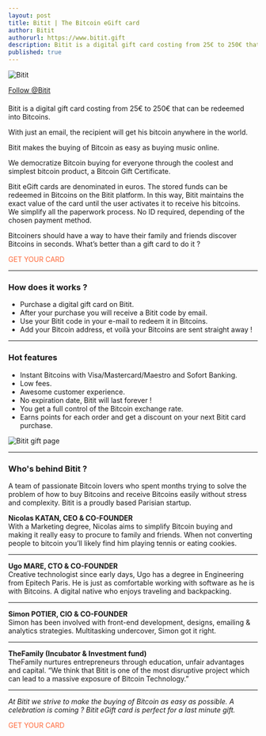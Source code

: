 ```yaml
---
layout: post
title: Bitit | The Bitcoin eGift card
author: Bitit
authorurl: https://www.bitit.gift
description: Bitit is a digital gift card costing from 25€ to 250€ that can be redeemed into Bitcoins
published: true
---
```


<img src="/images/bitit-homepage.jpg" alt="Bitit" align="center">

<p style="margin-bottom: 20px;"><a class="social-link" href="https://twitter.com/bitit_gift" class="twitter-follow-button" data-show-count="false" data-size="large">Follow @Bitit</a></p>

<p>
  Bitit is a digital gift card costing from 25€ to 250€ that can be redeemed into Bitcoins.<br>

  With just an email, the recipient will get his bitcoin anywhere in the world.<br>

  Bitit makes the buying of Bitcoin as easy as buying music online.<br>

  We democratize Bitcoin buying for everyone through the coolest and simplest bitcoin product, a Bitcoin Gift Certificate.<br>

  Bitit eGift cards are denominated in euros. The stored funds can be redeemed in Bitcoins on the Bitit platform. In this way, Bitit maintains the exact value of the card until the user activates it to receive his bitcoins.<br>
  We simplify all the paperwork process. No ID required, depending of the chosen payment method.<br>

  Bitcoiners should have a way to have their family and friends discover Bitcoins in seconds. What’s better than a gift card  to do it ?
</p>

<a title="Bitit" href="https://www.bitit.gift" target="_blank" style="text-decoration:none; color:#FF693A;">GET YOUR CARD</a>

<hr/>

### How does it works ?

<ul>
  <li>Purchase a digital gift card on Bitit.</li>
	<li>After your purchase you will receive a Bitit code by email.</li>
  <li>Use your Bitit code in your e-mail to redeem it in Bitcoins.</li>
  <li>Add your Bitcoin address, et voilà your Bitcoins are sent straight away !</li>
</ul>

<hr/>

### Hot features

<ul>
  <li>Instant Bitcoins with Visa/Mastercard/Maestro and Sofort Banking.</li>
	<li>Low fees.</li>
  <li>Awesome customer experience.</li>
  <li>No expiration date, Bitit will last forever !</li>
  <li>You get a full control of the Bitcoin exchange rate.</li>
  <li>Earns points for each order and get a discount on your next Bitit card purchase.</li>
</ul>

<img src="/images/bitit-giftpage.jpg" alt="Bitit gift page" align="center">

<hr/>

### Who's behind Bitit ?

<p>
  A team of passionate Bitcoin lovers who spent months trying to solve the problem of how to buy Bitcoins and receive Bitcoins easily without stress and complexity. Bitit is a proudly based Parisian startup.
</p>

<p><strong>Nicolas KATAN, CEO & CO-FOUNDER</strong><br>
  With a Marketing degree, Nicolas aims to simplify Bitcoin buying and making it really easy to procure to family and friends. When not converting people to bitcoin you’ll likely find him playing tennis or eating cookies.
</p>
<hr/>
<p><strong>Ugo MARE, CTO & CO-FOUNDER</strong><br>
  Creative technologist since early days, Ugo has a degree in Engineering from Epitech Paris. He is just as comfortable working with software as he is with Bitcoins. A digital native who enjoys traveling and backpacking.
</p>
<hr/>
<p><strong>Simon POTIER, CIO & CO-FOUNDER</strong><br>
  Simon has been involved with front-end development, designs, emailing & analytics strategies. Multitasking undercover, Simon got it right.
</p>
<hr/>
<p><strong>TheFamily (Incubator & Investment fund)</strong><br>
  TheFamily nurtures entrepreneurs through education, unfair advantages and capital.
  “We think that Bitit is one of the most disruptive project which can lead to a massive exposure of Bitcoin Technology.”
</p>

<hr/>

<p><em>
  At Bitit we strive to make the buying of Bitcoin as easy as possible.
  A celebration is coming ? Bitit eGift card is perfect for a last minute gift.</em>
</p>

<a title="Bitit" href="https://www.bitit.gift" target="_blank" style="text-decoration:none; color:#FF693A;">GET YOUR CARD</a>
